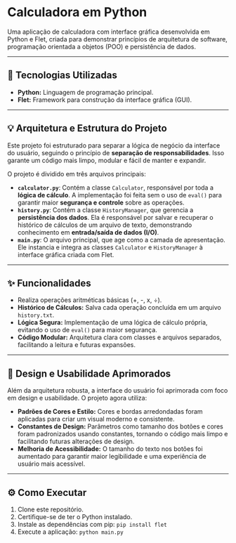 # Calculadora em Python

Uma aplicação de calculadora com interface gráfica desenvolvida em Python e Flet, criada para demonstrar princípios de arquitetura de software, programação orientada a objetos (POO) e persistência de dados.

---

## 🚀 Tecnologias Utilizadas

* **Python:** Linguagem de programação principal.
* **Flet:** Framework para construção da interface gráfica (GUI).

---

## 💡 Arquitetura e Estrutura do Projeto

Este projeto foi estruturado para separar a lógica de negócio da interface do usuário, seguindo o princípio de **separação de responsabilidades**. Isso garante um código mais limpo, modular e fácil de manter e expandir.

O projeto é dividido em três arquivos principais:

* **`calculator.py`**: Contém a classe `Calculator`, responsável por toda a **lógica de cálculo**. A implementação foi feita sem o uso de `eval()` para garantir maior **segurança e controle** sobre as operações.
* **`history.py`**: Contém a classe `HistoryManager`, que gerencia a **persistência dos dados**. Ela é responsável por salvar e recuperar o histórico de cálculos de um arquivo de texto, demonstrando conhecimento em **entrada/saída de dados (I/O)**.
* **`main.py`**: O arquivo principal, que age como a camada de apresentação. Ele instancia e integra as classes `Calculator` e `HistoryManager` à interface gráfica criada com Flet.

---

## ✨ Funcionalidades

* Realiza operações aritméticas básicas (+, -, x, ÷).
* **Histórico de Cálculos:** Salva cada operação concluída em um arquivo `history.txt`.
* **Lógica Segura:** Implementação de uma lógica de cálculo própria, evitando o uso de `eval()` para maior segurança.
* **Código Modular:** Arquitetura clara com classes e arquivos separados, facilitando a leitura e futuras expansões.

---

## 🎨 Design e Usabilidade Aprimorados

Além da arquitetura robusta, a interface do usuário foi aprimorada com foco em design e usabilidade. O projeto agora utiliza:

* **Padrões de Cores e Estilo:** Cores e bordas arredondadas foram aplicadas para criar um visual moderno e consistente.
* **Constantes de Design:** Parâmetros como tamanho dos botões e cores foram padronizados usando constantes, tornando o código mais limpo e facilitando futuras alterações de design.
* **Melhoria de Acessibilidade:** O tamanho do texto nos botões foi aumentado para garantir maior legibilidade e uma experiência de usuário mais acessível.

---

## ⚙️ Como Executar

1.  Clone este repositório.
2.  Certifique-se de ter o Python instalado.
3.  Instale as dependências com pip: `pip install flet`
4.  Execute a aplicação: `python main.py`